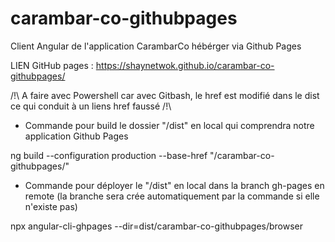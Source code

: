 # carambar-co-githubpages
Client Angular de l'application CarambarCo hébérger via Github Pages

LIEN GitHub pages : https://shaynetwok.github.io/carambar-co-githubpages/

/!\ A faire avec Powershell car avec Gitbash, le href est modifié dans le dist ce qui conduit à un liens href faussé /!\
- Commande pour build le dossier "/dist" en local qui comprendra notre application Github Pages

ng build --configuration production --base-href "/carambar-co-githubpages/"

- Commande pour déployer le "/dist" en local dans la branch gh-pages en remote (la branche sera crée automatiquement par la commande si elle n'existe pas)

npx angular-cli-ghpages --dir=dist/carambar-co-githubpages/browser



